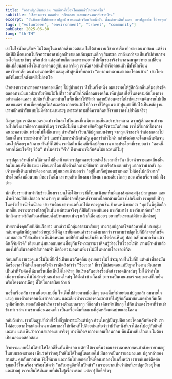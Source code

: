 ```yaml
---
title: "อาสาปลูกป่าชายเลน วันเดียวที่เปื้อนโคลนแล้วใจสะอาดขึ้น"
subtitle: "เรือหางยาว แดดบ่าย กล้าแกลบ และบทสนทนากับชาวบ้าน"
excerpt: "บันทึกการไปค่ายอาสาปลูกป่าชายเลนต่างจังหวัดหนึ่งวัน ตั้งแต่การเดินในเลน การปลูกกล้า ไปจนคุยเรื่องทะเลเปลี่ยนของคนท้องถิ่น"
tags: ["volunteer", "environment", "travel", "community"]
pubDate: 2025-06-30
lang: "th-TH"
---
```


เราไม่ใช่นักอนุรักษ์ ไม่ได้อยู่ในองค์กรสิ่งแวดล้อม ไม่ได้อ่านงานวิชาการเรื่องป่าชายเลนมาก่อน แต่ช่วงต้นปีมีเพื่อนชวนไปกิจกรรมอาสาปลูกป่าชายเลนกับชุมชนเล็กๆ ริมทะเล เราลังเลว่าจะเป็นทริปถ่ายภาพลงไอจีแบบเขินๆ หรือเปล่า แต่สุดท้ายก็ตกลงเพราะอยากไปเห็นของจริงว่าเวลาคนพูดว่าทะเลเปลี่ยน มันเปลี่ยนอย่างไรในสายตาคนอยู่กับทะเลจริงๆ เรานัดเจอกันที่ท่าเรือตอนเช้า มีทั้งนักเรียนมหาวิทยาลัย คนทำงานออฟฟิศ และลุงป้าคู่หนึ่งที่บอกว่า "อยากพาหลานมาเลอะโคลนบ้าง" ประโยคหลังนี่ชนะใจตั้งแต่ยังไม่ลงเรือ

เรือหางยาวพาเราออกจากคลองเล็กๆ ไปสู่ปากอ่าว น้ำขึ้นครึ่งหนึ่ง ลมแรงพอให้รู้สึกถึงกลิ่นเค็มอย่างชัด ตลอดทางมีแนวปะการังเทียมไม้ไผ่ที่ชาวบ้านปักไว้เพื่อลดแรงคลื่น เห็นปูแสมไต่ขึ้นลงตามต้นโกงกางอย่างคล่องแคล่ว กัปตันที่เป็นชาวบ้านในพื้นที่เล่าให้ฟังว่า หลายปีก่อนตรงนี้น้ำซัดแรงจนดินหายไปเป็นหลายเมตร บ้านที่เคยปลูกใกล้ทะเลต้องถอยร่นเข้าไปอีก เขาชี้ให้ดูแนวเสาปูนเก่าที่ปักไว้เป็นหลักฐาน เราพยักหน้ารับแบบไม่มีคำถามเหมาะๆ เพราะคำถามที่ดีควรเกิดหลังจากเราลงไปย่ำดินจริงๆ

ถึงจุดปลูก เราต้องถอดรองเท้า เดินลงไปในเลนที่เหนียวและเย็นอย่างประหลาด ความรู้สึกตอนเท้าจมลงไปครั้งแรกคือความกลัวนิดๆ ว่าจะดึงไม่ขึ้น แต่พอขยับตัวถูกจังหวะมันก็ยอม เราได้รับกล้าโกงกางคนละหลายต้น พร้อมไม้ไผ่ชิ้นบางๆ สำหรับค้ำ เรียนวิธีปลูกแบบง่ายๆ จากลุงเจ้าของที่ ว่าต้องกดลงไปลึกแค่ไหน ระยะห่างเท่าไหร่ และทำไมการค้ำถึงสำคัญ ลุงเล่าว่าถ้าไม่ค้ำ กล้ายังอ่อนจะโดนคลื่นพัดจนเอนไปเรื่อยๆ แล้วตาย ทันทีที่ได้ยิน เราคิดถึงเพื่อนที่เพิ่งเปลี่ยนงาน และประโยคที่เขาบอกว่า "ตอนนี้อยากได้อะไรค้ำๆ ชีวิต" ทำไมคำว่า "ค้ำ" ถึงเหมาะทั้งกับต้นไม้และคนก็ไม่รู้

การปลูกกล้าหนึ่งต้นใช้เวลาไม่กี่นาที แต่การปลูกหลายร้อยต้นใช้เวลาครึ่งวัน เสียงหัวเราะและเสียงลื่นล้มในเลนดังเป็นระยะ เพื่อนเราโดนปลิงตัวเล็กเกาะที่ข้อเท้า เขากรีดร้องแบบขำๆ มากกว่าน่ากลัว ลุงเจ้าของที่เดินมาช่วยดึงออกแบบนุ่มนวลแล้วบอกว่า "อยู่นี่เขาก็อยู่ของเขาแหละ ไม่ต้องไปกลัวมาก" ประโยคนี้เหมือนบทกวีของวันนั้น เราหยุดฟังเสียงลม เสียงนก และเสียงไกลๆ ของเครื่องเรือจากอีกฝั่งอ่าว

พักเที่ยงชาวบ้านทำกับข้าวเลี้ยงเรา บนโต๊ะไม้ยาวๆ ที่ตั้งบนเพิงยกพื้นมีแกงส้มชะอมกุ้ง ปลาทูทอด และน้ำพริกกะปิกับผักลวก จานง่ายๆ แบบนี้อร่อยที่สุดหลังจากเหนื่อยกล้ามเนื้อขาไปครึ่งเช้า เราคุยกับป้าๆ ในครัวเรื่องน้ำขึ้นน้ำลง ประจำเดือนของทะเลที่เขาใช้ตารางดูจนชิน ป้าคนหนึ่งบอกว่า "ทุกวันนี้ดูมือถือมากขึ้น เพราะตารางน้ำอยู่ในนั้น แต่ทะเลจริงๆ ก็มีนิสัยของมันเอง บางวันมาช้า บางวันมาก่อน" เรานึกถึงตารางชีวิตตัวเองที่ชอบตั้งเป้าหมายแน่นๆ แล้วก็เลื่อนบ่อยๆ อยากหัวเราะแต่มีข้าวเต็มคำอยู่

บ่ายเรานั่งคุยกับกัปตันเรือยาว เขาเล่าว่ามีกลุ่มอาสามาเรื่อยๆ บางกลุ่มปลูกเสร็จแล้วหายไป บางกลุ่มกลับมาดูต้นที่ปลูกแล้วถ่ายรูปส่งให้ดู เขายิ้มตอนเล่าช่วงหลังมากกว่า เราถามว่าปลูกไปกี่ปีถึงจะเห็นชัด เขาบอกว่า "ปีสองปีแรกเห็นนิดหน่อย แต่ปีที่สามสี่จะเริ่มชัด พอโตดีจะเห็นปู ปลา กลับมามากขึ้น แล้วดินก็จับตัวดี" เสียงเขานุ่มนวลแบบคนที่อยู่กับจังหวะธรรมชาติจนรู้ว่าอะไรเร็วอะไรช้า เราพยักหน้าแล้วมองไปที่เส้นขอบฟ้าสีเทาอมฟ้า คิดถึงความอดทนที่เราไม่มีในหลายเรื่องของชีวิต

ก่อนกลับเราแวะดูแนวไม้ไผ่ที่ปักไว้เป็นแนวกันคลื่น ลุงบอกว่าไม้ไผ่จะผุภายในไม่กี่ปี แต่หน้าที่ของมันคือซื้อเวลาให้ต้นโกงกางตั้งตัว เราคิดถึงคำว่า "ซื้อเวลา" ที่เราใช้บ่อยตอนแก้ปัญหาในงาน มันกลายเป็นคำที่จับต้องได้มากขึ้นเมื่อเห็นไม้ไผ่จริงๆ ยืนเรียงกันอย่างซื่อสัตย์ เราอดนึกเล่นๆ ไม่ได้ว่าถ้าในเมืองเรามีแนวไม้ไผ่สำหรับคนทำงานใหม่ๆ ได้ตั้งตัวบ้างก็คงดี อาจจะเป็นเมนเทอร์ ระบบงานที่ใจเย็น หรือโครงการเล็กๆ ที่ให้โอกาสผิดแล้วแก้

พอขึ้นเรือกลับ เราเหนื่อยแบบอิ่ม ใจเต็มไปด้วยภาพมือเล็กๆ ของเด็กที่ช่วยพ่อแม่ปลูกกล้า ลมหายใจแรงๆ ของตัวเองตอนดึงเท้าจากเลน และเสียงหัวเราะของคณะอาสาที่ไม่รู้จักกันมาก่อนแต่ช่วยกันเก็บถุงมือที่หล่น พอกลับถึงท่าเรือ เราล้างตัวแบบลวกๆ ที่ก๊อกน้ำ เดินเท้าเปียกๆ ไปกินน้ำแดงโซดาที่ร้านชำข้างท่า รสหวานซ่าเหมือนตอนเด็ก เป็นเครื่องดื่มที่เหมาะที่สุดหลังแดดบ่ายและโคลน

กลับถึงบ้าน เราเปิดดูรูปที่ถ่ายไว้ไม่กี่รูปเพราะมัวแต่ปลูก ส่วนใหญ่เป็นรูปมือเลอะโคลนกับท้องฟ้า เราไม่ค่อยอยากโพสต์ลงไหน แค่อยากส่งให้เพื่อนที่ไปด้วยกันเพื่อจำว่ามีวันหนึ่งที่เราได้ลงไปอยู่กับดินที่เละเทะ และเห็นว่าความสะอาดแบบจริงๆ บางทีเกิดจากการยอมเปื้อนก่อน คืนนั้นหลับเร็วแบบไม่ต้องเปิดพอดแคสต์กล่อม

กิจกรรมแบบนี้ไม่ได้ทำให้โลกดีขึ้นทันทีหรอก แต่ทำให้เราเห็นว่าคนธรรมดาหลายคนกำลังพยายามอยู่ในแบบของเขาเอง เห็นว่าคำว่าอนุรักษ์ไม่ได้ใหญ่โตเสมอไป มันอาจเป็นการยอมลงเลน ปลูกกล้าสองสามต้น คุยกับชาวบ้าน ฟังให้มาก และกลับไปบอกต่อให้เพื่อนมาลองในครั้งหน้า เราเซฟเบอร์ติดต่อชุมชนไว้ในเครื่อง พร้อมโน้ตว่า "กลับมาดูอีกทีในปีหน้า" เพราะอยากเห็นว่าต้นที่เราปลูกยังอยู่ไหม และถ้าอยู่ เราจะยิ้มให้มันแบบที่มันไม่รู้เรื่องหรอก แต่เรารู้สึกดีจริงๆ


